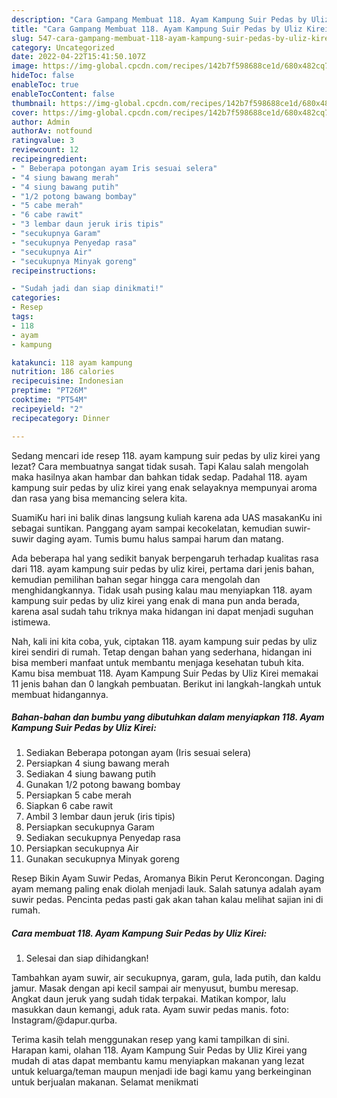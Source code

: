 ```yaml
---
description: "Cara Gampang Membuat 118. Ayam Kampung Suir Pedas by Uliz Kirei yang Menggugah Selera, Buat Buka Puasa Bisa Manjain Lidah"
title: "Cara Gampang Membuat 118. Ayam Kampung Suir Pedas by Uliz Kirei yang Menggugah Selera, Buat Buka Puasa Bisa Manjain Lidah"
slug: 547-cara-gampang-membuat-118-ayam-kampung-suir-pedas-by-uliz-kirei-yang-menggugah-selera-buat-buka-puasa-bisa-manjain-lidah
category: Uncategorized
date: 2022-04-22T15:41:50.107Z
image: https://img-global.cpcdn.com/recipes/142b7f598688ce1d/680x482cq70/118-ayam-kampung-suir-pedas-by-uliz-kirei-foto-resep-utama.jpg
hideToc: false
enableToc: true
enableTocContent: false
thumbnail: https://img-global.cpcdn.com/recipes/142b7f598688ce1d/680x482cq70/118-ayam-kampung-suir-pedas-by-uliz-kirei-foto-resep-utama.jpg
cover: https://img-global.cpcdn.com/recipes/142b7f598688ce1d/680x482cq70/118-ayam-kampung-suir-pedas-by-uliz-kirei-foto-resep-utama.jpg
author: Admin
authorAv: notfound
ratingvalue: 3
reviewcount: 12
recipeingredient:
- " Beberapa potongan ayam Iris sesuai selera"
- "4 siung bawang merah"
- "4 siung bawang putih"
- "1/2 potong bawang bombay"
- "5 cabe merah"
- "6 cabe rawit"
- "3 lembar daun jeruk iris tipis"
- "secukupnya Garam"
- "secukupnya Penyedap rasa"
- "secukupnya Air"
- "secukupnya Minyak goreng"
recipeinstructions:

- "Sudah jadi dan siap dinikmati!"
categories:
- Resep
tags:
- 118
- ayam
- kampung

katakunci: 118 ayam kampung 
nutrition: 186 calories
recipecuisine: Indonesian
preptime: "PT26M"
cooktime: "PT54M"
recipeyield: "2"
recipecategory: Dinner

---
```



Sedang mencari ide resep 118. ayam kampung suir pedas by uliz kirei yang lezat? Cara membuatnya sangat tidak susah. Tapi Kalau salah mengolah maka hasilnya akan hambar dan bahkan tidak sedap. Padahal 118. ayam kampung suir pedas by uliz kirei yang enak selayaknya mempunyai aroma dan rasa yang bisa memancing selera kita.


SuamiKu hari ini balik dinas langsung kuliah karena ada UAS masakanKu ini sebagai suntikan. Panggang ayam sampai kecokelatan, kemudian suwir-suwir daging ayam. Tumis bumu halus sampai harum dan matang.

Ada beberapa hal yang sedikit banyak berpengaruh terhadap kualitas rasa dari 118. ayam kampung suir pedas by uliz kirei, pertama dari jenis bahan, kemudian pemilihan bahan segar hingga cara mengolah dan menghidangkannya. Tidak usah pusing kalau mau menyiapkan 118. ayam kampung suir pedas by uliz kirei yang enak di mana pun anda berada, karena asal sudah tahu triknya maka hidangan ini dapat menjadi suguhan istimewa.


Nah, kali ini kita coba, yuk, ciptakan 118. ayam kampung suir pedas by uliz kirei sendiri di rumah. Tetap dengan bahan yang sederhana, hidangan ini bisa memberi manfaat untuk membantu menjaga kesehatan tubuh kita. Kamu bisa membuat 118. Ayam Kampung Suir Pedas by Uliz Kirei memakai 11 jenis bahan dan 0 langkah pembuatan. Berikut ini langkah-langkah untuk membuat hidangannya.

<!--inarticleads1-->

##### Bahan-bahan dan bumbu yang dibutuhkan dalam menyiapkan 118. Ayam Kampung Suir Pedas by Uliz Kirei:

1. Sediakan  Beberapa potongan ayam (Iris sesuai selera)
1. Persiapkan 4 siung bawang merah
1. Sediakan 4 siung bawang putih
1. Gunakan 1/2 potong bawang bombay
1. Persiapkan 5 cabe merah
1. Siapkan 6 cabe rawit
1. Ambil 3 lembar daun jeruk (iris tipis)
1. Persiapkan secukupnya Garam
1. Sediakan secukupnya Penyedap rasa
1. Persiapkan secukupnya Air
1. Gunakan secukupnya Minyak goreng


Resep Bikin Ayam Suwir Pedas, Aromanya Bikin Perut Keroncongan. Daging ayam memang paling enak diolah menjadi lauk. Salah satunya adalah ayam suwir pedas. Pencinta pedas pasti gak akan tahan kalau melihat sajian ini di rumah. 

<!--inarticleads2-->

##### Cara membuat 118. Ayam Kampung Suir Pedas by Uliz Kirei:


1. Selesai dan siap dihidangkan!

Tambahkan ayam suwir, air secukupnya, garam, gula, lada putih, dan kaldu jamur. Masak dengan api kecil sampai air menyusut, bumbu meresap. Angkat daun jeruk yang sudah tidak terpakai. Matikan kompor, lalu masukkan daun kemangi, aduk rata. Ayam suwir pedas manis. foto: Instagram/@dapur.qurba. 

Terima kasih telah menggunakan resep yang kami tampilkan di sini. Harapan kami, olahan 118. Ayam Kampung Suir Pedas by Uliz Kirei yang mudah di atas dapat membantu kamu menyiapkan makanan yang lezat untuk keluarga/teman maupun menjadi ide bagi kamu yang berkeinginan untuk berjualan makanan. Selamat menikmati
